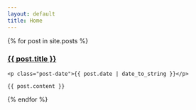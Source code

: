 ```yaml
---
layout: default
title: Home
---
```


<section class="posts">
  {% for post in site.posts %}
  <article class="post">
    <h1 class="post-title">
      <a href="{{ post.url }}">
        {{ post.title }}
      </a>
    </h1>

    <p class="post-date">{{ post.date | date_to_string }}</p>

    {{ post.content }}
  </article>
  {% endfor %}
</section>